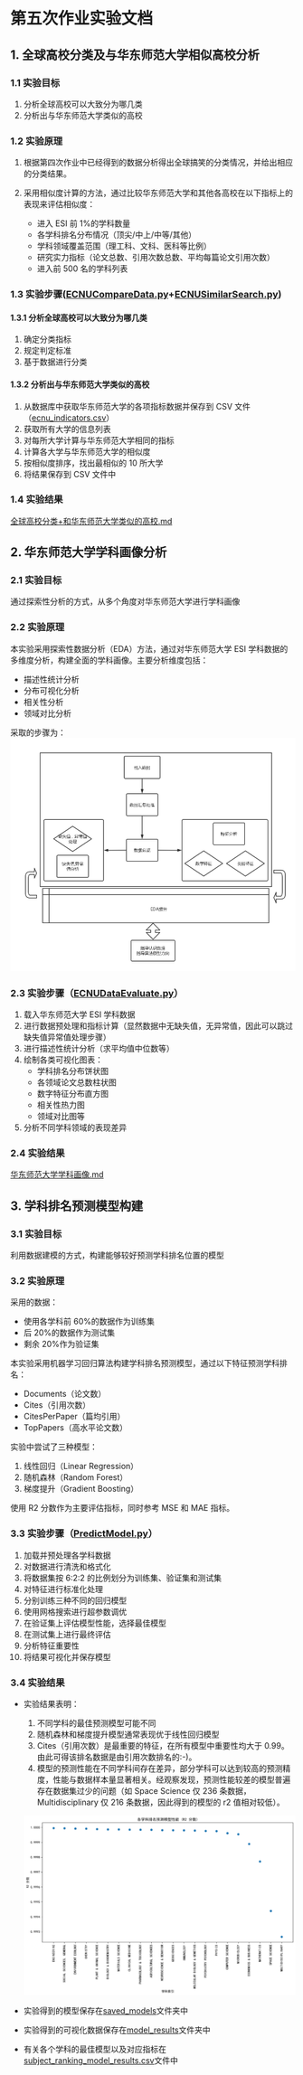 # 第五次作业实验文档

## 1. 全球高校分类及与华东师范大学相似高校分析

### 1.1 实验目标

1. 分析全球高校可以大致分为哪几类
2. 分析出与华东师范大学类似的高校

### 1.2 实验原理

1. 根据第四次作业中已经得到的数据分析得出全球搞笑的分类情况，并给出相应的分类结果。
2. 采用相似度计算的方法，通过比较华东师范大学和其他各高校在以下指标上的表现来评估相似度：

   - 进入 ESI 前 1%的学科数量
   - 各学科排名分布情况（顶尖/中上/中等/其他）
   - 学科领域覆盖范围（理工科、文科、医科等比例）
   - 研究实力指标（论文总数、引用次数总数、平均每篇论文引用次数）
   - 进入前 500 名的学科列表

### 1.3 实验步骤([ECNUCompareData.py](./ECNUCompareData.py)+[ECNUSimilarSearch.py](./ECNUSimilarSearch.py))

#### 1.3.1 分析全球高校可以大致分为哪几类

1. 确定分类指标
2. 规定判定标准
3. 基于数据进行分类

#### 1.3.2 分析出与华东师范大学类似的高校

1.  从数据库中获取华东师范大学的各项指标数据并保存到 CSV 文件（[ecnu_indicators.csv](./QueryData/ecnu_indicators.csv)）
2.  获取所有大学的信息列表
3.  对每所大学计算与华东师范大学相同的指标
4.  计算各大学与华东师范大学的相似度
5.  按相似度排序，找出最相似的 10 所大学
6.  将结果保存到 CSV 文件中

### 1.4 实验结果

[全球高校分类+和华东师范大学类似的高校.md](./全球高校分类+和华东师范大学类似的高校.md)

## 2. 华东师范大学学科画像分析

### 2.1 实验目标

通过探索性分析的方式，从多个角度对华东师范大学进行学科画像

### 2.2 实验原理

本实验采用探索性数据分析（EDA）方法，通过对华东师范大学 ESI 学科数据的多维度分析，构建全面的学科画像。主要分析维度包括：

- 描述性统计分析
- 分布可视化分析
- 相关性分析
- 领域对比分析

采取的步骤为：
![](./pictures/探索性分析.png)

### 2.3 实验步骤（[ECNUDataEvaluate.py](./ECNUDataEvaluate.py)）

1. 载入华东师范大学 ESI 学科数据
2. 进行数据预处理和指标计算（显然数据中无缺失值，无异常值，因此可以跳过缺失值异常值处理步骤）
3. 进行描述性统计分析（求平均值中位数等）
4. 绘制各类可视化图表：
   - 学科排名分布饼状图
   - 各领域论文总数柱状图
   - 数字特征分布直方图
   - 相关性热力图
   - 领域对比图等
5. 分析不同学科领域的表现差异

### 2.4 实验结果

[华东师范大学学科画像.md](./华东师范大学学科画像.md)

## 3. 学科排名预测模型构建

### 3.1 实验目标

利用数据建模的方式，构建能够较好预测学科排名位置的模型

### 3.2 实验原理

采用的数据：

- 使用各学科前 60%的数据作为训练集
- 后 20%的数据作为测试集
- 剩余 20%作为验证集

本实验采用机器学习回归算法构建学科排名预测模型，通过以下特征预测学科排名：

- Documents（论文数）
- Cites（引用次数）
- CitesPerPaper（篇均引用）
- TopPapers（高水平论文数）

实验中尝试了三种模型：

1. 线性回归（Linear Regression）
2. 随机森林（Random Forest）
3. 梯度提升（Gradient Boosting）

使用 R2 分数作为主要评估指标，同时参考 MSE 和 MAE 指标。

### 3.3 实验步骤（[PredictModel.py](./PredictModel.py)）

1. 加载并预处理各学科数据
2. 对数据进行清洗和格式化
3. 将数据集按 6:2:2 的比例划分为训练集、验证集和测试集
4. 对特征进行标准化处理
5. 分别训练三种不同的回归模型
6. 使用网格搜索进行超参数调优
7. 在验证集上评估模型性能，选择最佳模型
8. 在测试集上进行最终评估
9. 分析特征重要性
10. 将结果可视化并保存模型

### 3.4 实验结果

- 实验结果表明：

  1. 不同学科的最佳预测模型可能不同
  2. 随机森林和梯度提升模型通常表现优于线性回归模型
  3. Cites（引用次数）是最重要的特征，在所有模型中重要性均大于 0.99。由此可得该排名数据是由引用次数排名的:-)。
  4. 模型的预测性能在不同学科间存在差异，部分学科可以达到较高的预测精度，性能与数据样本量显著相关。经观察发现，预测性能较差的模型普遍存在数据集过少的问题（如 Space Science 仅 236 条数据，Multidisciplinary 仅 216 条数据，因此得到的模型的 r2 值相对较低）。

  ![](./pictures/model_performance_summary.png)

- 实验得到的模型保存在[saved_models](./saved_models/)文件夹中
- 实验得到的可视化数据保存在[model_results](./model_results/)文件夹中
- 有关各个学科的最佳模型以及对应指标在[subject_ranking_model_results.csv](./model_results/subject_ranking_model_results.csv)文件中
